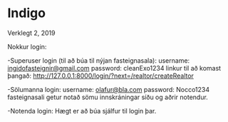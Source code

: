 # Indigo
Verklegt 2, 2019

Nokkur login: 

-Superuser login (til að búa til nýjan fasteignasala):
  username: ingidofasteignir@gmail.com
  password: cleanExo1234
  linkur til að komast þangað: http://127.0.0.1:8000/login/?next=/realtor/createRealtor
  
-Sölumanna login:
  username: olafur@bla.com
  password: Nocco1234
  fasteignasali getur notað sömu innskráningar síðu og aðrir notendur.

-Notenda login:
  Hægt er að búa sjálfur til login þar.

